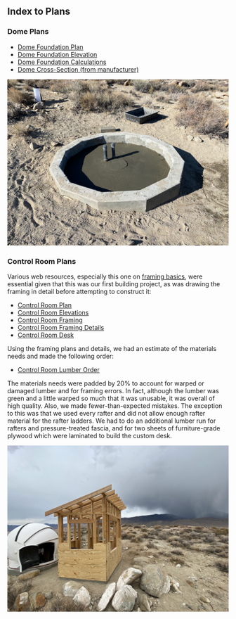 ## Index to Plans

### Dome Plans

* [Dome Foundation Plan](./DomeFoundationPlan.pdf)
* [Dome Foundation Elevation](./DomeFoundationElevation.pdf)
* [Dome Foundation Calculations](./DomeFoundationCalculations.pdf)
* [Dome Cross-Section (from manufacturer)](./DomeCrossSection.gif)

<img src="../../photos/DomeFoundation.jpeg" alt="Dome Foundation" width=600 />

### Control Room Plans

Various web resources, especially this one on [framing basics](https://theinspiringinvestment.com/diy-framing-basics/), were essential
given that this was our first building project, as was drawing the framing in detail before attempting to construct it:

* [Control Room Plan](./ControlRoomPlan.pdf)
* [Control Room Elevations](./ControlRoomElevations.pdf)
* [Control Room Framing](./ControlRoomFraming.pdf)
* [Control Room Framing Details](./ControlRoomFramingDetails.pdf)
* [Control Room Desk](./ControlRoomDesk.pdf)

Using the framing plans and details,
we had an estimate of the materials needs and made the following order:

* [Control Room Lumber Order](./ControlRoomLumber.pdf)

The materials needs were padded by 20&#37; to account for warped or damaged lumber
and for framing errors. In fact, although the lumber was green and a little warped so much that it was unusable, it was overall of high quality. Also, we made fewer-than-expected mistakes. The exception to this was that we used every rafter and did not allow enough rafter material for the rafter ladders. We had to do an additional lumber run for rafters and pressure-treated fascia, and for two sheets of furniture-grade plywood which were laminated to build the custom desk.

<img src="../../photos/ControlRoomFraming.jpeg" alt="Control Room Framing" width=600 />
